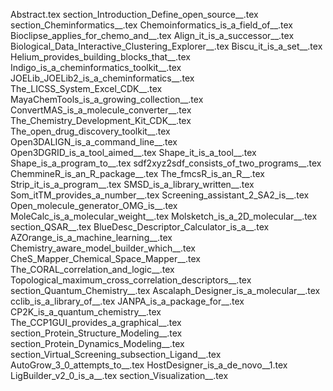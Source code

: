 Abstract.tex
section_Introduction_Define_open_source__.tex
section_Cheminformatics__.tex
Chemoinformatics_is_a_field_of__.tex
Bioclipse_applies_for_chemo_and__.tex
Align_it_is_a_successor__.tex
Biological_Data_Interactive_Clustering_Explorer__.tex
Biscu_it_is_a_set__.tex
Helium_provides_building_blocks_that__.tex
Indigo_is_a_cheminformatics_toolkit__.tex
JOELib_JOELib2_is_a_cheminformatics__.tex
The_LICSS_System_Excel_CDK__.tex
MayaChemTools_is_a_growing_collection__.tex
ConvertMAS_is_a_molecule_converter__.tex
The_Chemistry_Development_Kit_CDK__.tex
The_open_drug_discovery_toolkit__.tex
Open3DALIGN_is_a_command_line__.tex
Open3DGRID_is_a_tool_aimed__.tex
Shape_it_is_a_tool__.tex
Shape_is_a_program_to__.tex
sdf2xyz2sdf_consists_of_two_programs__.tex
ChemmineR_is_an_R_package__.tex
The_fmcsR_is_an_R__.tex
Strip_it_is_a_program__.tex
SMSD_is_a_library_written__.tex
Som_itTM_provides_a_number__.tex
Screening_assistant_2_SA2_is__.tex
Open_molecule_generator_OMG_is__.tex
MoleCalc_is_a_molecular_weight__.tex
Molsketch_is_a_2D_molecular__.tex
section_QSAR__.tex
BlueDesc_Descriptor_Calculator_is_a__.tex
AZOrange_is_a_machine_learning__.tex
Chemistry_aware_model_builder_which__.tex
CheS_Mapper_Chemical_Space_Mapper__.tex
The_CORAL_correlation_and_logic__.tex
Topological_maximum_cross_correlation_descriptors__.tex
section_Quantum_Chemistry__.tex
Ascalaph_Designer_is_a_molecular__.tex
cclib_is_a_library_of__.tex
JANPA_is_a_package_for__.tex
CP2K_is_a_quantum_chemistry__.tex
The_CCP1GUI_provides_a_graphical__.tex
section_Protein_Structure_Modeling__.tex
section_Protein_Dynamics_Modeling__.tex
section_Virtual_Screening_subsection_Ligand__.tex
AutoGrow_3_0_attempts_to__.tex
HostDesigner_is_a_de_novo__1.tex
LigBuilder_v2_0_is_a__.tex
section_Visualization__.tex
